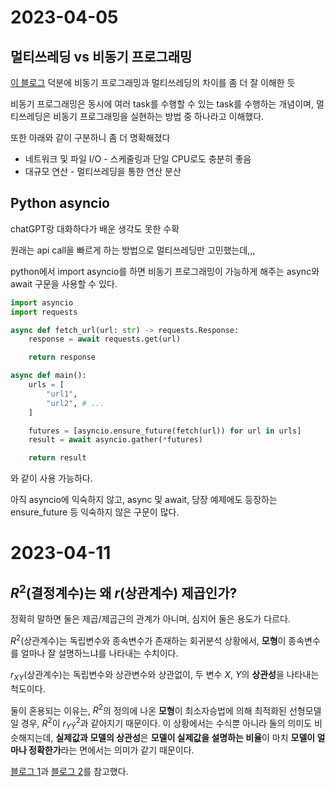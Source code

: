 # 2023-04-05

## 멀티쓰레딩 vs 비동기 프로그래밍

[이 블로그](https://jayhyun-hwang.github.io/2021/09/02/The-Difference-Between-Asynchronous-And-Multi-Threading/) 덕분에 비동기 프로그래밍과 멀티쓰레딩의 차이를 좀 더 잘 이해한 듯

비동기 프로그래밍은 동시에 여러 task를 수행할 수 있는 task를 수행하는 개념이며, 멀티쓰레딩은 비동기 프로그래밍을 실현하는 방법 중 하나라고 이해했다.

또한 아래와 같이 구분하니 좀 더 명확해졌다

- 네트워크 및 파일 I/O - 스케줄링과 단일 CPU로도 충분히 좋음
- 대규모 연산 - 멀티쓰레딩을 통한 연산 분산

## Python asyncio

chatGPT랑 대화하다가 배운 생각도 못한 수확

원래는 api call을 빠르게 하는 방법으로 멀티쓰레딩만 고민했는데,,,

python에서 import asyncio를 하면 비동기 프로그래밍이 가능하게 해주는
async와 await 구문을 사용할 수 있다.

```python
import asyncio
import requests

async def fetch_url(url: str) -> requests.Response:
    response = await requests.get(url)

    return response

async def main():
    urls = [
        "url1",
        "url2", # ...
    ]

    futures = [asyncio.ensure_future(fetch(url)) for url in urls]
    result = await asyncio.gather(*futures)

    return result
```
와 같이 사용 가능하다.

아직 asyncio에 익숙하지 않고, async 및 await, 당장 예제에도 등장하는 ensure_future 등 익숙하지 않은 구문이 많다.

# 2023-04-11

## $R^2$(결정계수)는 왜 $r$(상관계수) 제곱인가?

정확히 말하면 둘은 제곱/제곱근의 관계가 아니며, 심지어 둘은 용도가 다르다.

$R^2$(상관계수)는 독립변수와 종속변수가 존재하는 회귀분석 상황에서, **모형**이 종속변수를 얼마나 잘 설명하느냐를 나타내는 수치이다. 

$r_{XY}$(상관계수)는 독립변수와 상관변수와 상관없이, 두 변수 $X$, $Y$의 **상관성**을 나타내는 척도이다.

둘이 혼용되는 이유는, $R^2$의 정의에 나온 **모형**이 최소자승법에 의해 최적화된 선형모델일 경우, $R^2$이 $r_{Y\hat{Y}}^2$과 같아지기 때문이다. 이 상황에서는 수식뿐 아니라 둘의 의미도 비슷해지는데, **실제값과 모델의 상관성**은 **모델이 실제값을 설명하는 비율**이 마치 **모델이 얼마나 정확한가**라는 면에서는 의미가 같기 때문이다.

[블로그 1](https://rython.tistory.com/17)과 [블로그 2](https://pro-jm.tistory.com/37)를 참고했다.

